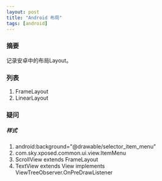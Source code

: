 ```yaml
---
layout: post
title: "Android 布局"
tags: [android]
---
```

### 摘要
记录安卓中的布局Layout。
<!--excerpt-->
### 列表
1. FrameLayout
2. LinearLayout

### 疑问
##### 样式
1. android:background="@drawable/selector_item_menu"
2. com.sky.xposed.common.ui.view.ItemMenu
3. ScrollView extends FrameLayout
4. TextView extends View implements ViewTreeObserver.OnPreDrawListener
